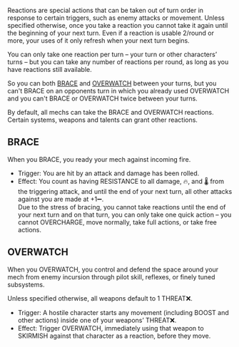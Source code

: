 Reactions are special actions that can be taken out of turn order in response to certain triggers, such as enemy attacks or movement. Unless specified otherwise, once you take a reaction you cannot take it again until the beginning of your next turn. Even if a reaction is usable 2/round or more, your uses of it only refresh when your next turn begins. 

You can only take one reaction per turn – your turn or other characters’ turns – but you can take any number of reactions per round, as long as you have reactions still available.

So you can both [BRACE](#BRACE) and [OVERWATCH](#OVERWATCH) between your turns, but you can't BRACE on an opponents turn in which you already used OVERWATCH and you can't BRACE or OVERWATCH twice between your turns.

By default, all mechs can take the BRACE and OVERWATCH reactions. Certain systems, weapons and talents can grant other reactions.

## BRACE
When you BRACE, you ready your mech against incoming fire.
- Trigger: You are hit by an attack and damage has been rolled.
- Effect: You count as having RESISTANCE to all damage, 🔥, and 🌡 from the triggering attack, and until the end of your next turn, all other attacks against you are made at +1➖. <br/>
Due to the stress of bracing, you cannot take reactions until the end of your next turn and on that turn, you can only take one quick action – you cannot OVERCHARGE, move normally, take full actions, or take free actions.

## OVERWATCH
When you OVERWATCH, you control and defend the space around your mech from enemy incursion through pilot skill, reflexes, or finely tuned subsystems.

Unless specified otherwise, all weapons default to 1 THREAT❌.
- Trigger: A hostile character starts any movement (including BOOST and other actions) inside one of your weapons’ THREAT❌.
- Effect: Trigger OVERWATCH, immediately using that weapon to SKIRMISH against that character as a reaction, before they move.

